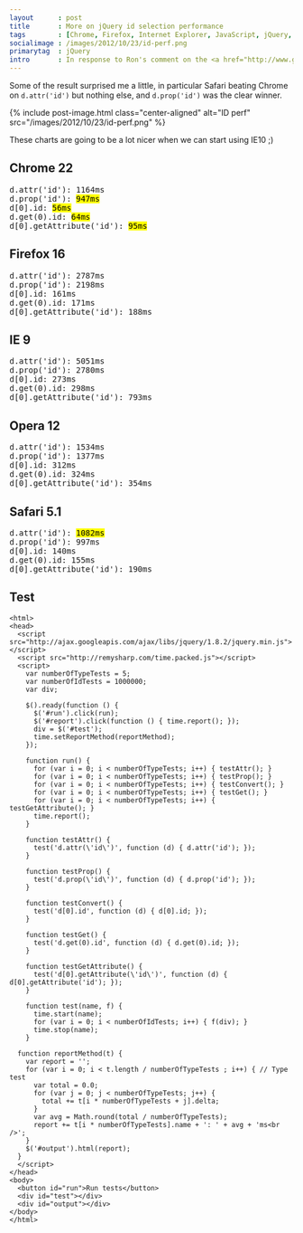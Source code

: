 ```yaml
---
layout      : post
title       : More on jQuery id selection performance
tags        : [Chrome, Firefox, Internet Explorer, JavaScript, jQuery, Opera, Optimisation, Safari]
socialimage : /images/2012/10/23/id-perf.png
primarytag  : jQuery
intro       : In response to Ron's comment on the <a href="http://www.growingwiththeweb.com/2012/10/jquery-attrid-vs-0id-performance.html"><code>attr('id')</code> vs <code>[0].id</code></a> post last week asking about the <code>jQuery.fn.prop</code>'s vs <code>jQuery.fn.attr</code>'s performance, I extended the program to include <code>prop</code> and enabled profiling across all browsers (thanks to <a href="http://remysharp.com/2007/04/20/performance-profiling-javascript/">time.js</a>). The program also does the tests a little more thoroughly, running 1000000 operations 5 times per each operation and averages the result.
---
```


Some of the result surprised me a little, in particular Safari beating Chrome on `d.attr('id')` but nothing else, and `d.prop('id')` was the clear winner.

{% include post-image.html class="center-aligned" alt="ID perf" src="/images/2012/10/23/id-perf.png" %}

These charts are going to be a lot nicer when we can start using IE10 ;)



## Chrome 22
<pre>
d.attr('id'): 1164ms
d.prop('id'): <mark>947ms</mark>
d[0].id: <mark>56ms</mark>
d.get(0).id: <mark>64ms</mark>
d[0].getAttribute('id'): <mark>95ms</mark>
</pre>



## Firefox 16

<pre>
d.attr('id'): 2787ms
d.prop('id'): 2198ms
d[0].id: 161ms
d.get(0).id: 171ms
d[0].getAttribute('id'): 188ms
</pre>



## IE 9

<pre>
d.attr('id'): 5051ms
d.prop('id'): 2780ms
d[0].id: 273ms
d.get(0).id: 298ms
d[0].getAttribute('id'): 793ms
</pre>



## Opera 12

<pre>
d.attr('id'): 1534ms
d.prop('id'): 1377ms
d[0].id: 312ms
d.get(0).id: 324ms
d[0].getAttribute('id'): 354ms
</pre>



## Safari 5.1

<pre>
d.attr('id'): <mark>1082ms</mark>
d.prop('id'): 997ms
d[0].id: 140ms
d.get(0).id: 155ms
d[0].getAttribute('id'): 190ms
</pre>



## Test

<!--prettify lang=html-->
    <html>
    <head>
      <script src="http://ajax.googleapis.com/ajax/libs/jquery/1.8.2/jquery.min.js"></script>
      <script src="http://remysharp.com/time.packed.js"></script>
      <script>
        var numberOfTypeTests = 5;
        var numberOfIdTests = 1000000;
        var div;

        $().ready(function () {
          $('#run').click(run);
          $('#report').click(function () { time.report(); });
          div = $('#test');
          time.setReportMethod(reportMethod);
        });

        function run() {
          for (var i = 0; i < numberOfTypeTests; i++) { testAttr(); }
          for (var i = 0; i < numberOfTypeTests; i++) { testProp(); }
          for (var i = 0; i < numberOfTypeTests; i++) { testConvert(); }
          for (var i = 0; i < numberOfTypeTests; i++) { testGet(); }
          for (var i = 0; i < numberOfTypeTests; i++) { testGetAttribute(); }
          time.report();
        }

        function testAttr() {
          test('d.attr(\'id\')', function (d) { d.attr('id'); });
        }

        function testProp() {
          test('d.prop(\'id\')', function (d) { d.prop('id'); });
        }

        function testConvert() {
          test('d[0].id', function (d) { d[0].id; });
        }

        function testGet() {
          test('d.get(0).id', function (d) { d.get(0).id; });
        }

        function testGetAttribute() {
          test('d[0].getAttribute(\'id\')', function (d) { d[0].getAttribute('id'); });
        }

        function test(name, f) {
          time.start(name);
          for (var i = 0; i < numberOfIdTests; i++) { f(div); }
          time.stop(name);
        }

      function reportMethod(t) {
        var report = '';
        for (var i = 0; i < t.length / numberOfTypeTests ; i++) { // Type test
          var total = 0.0;
          for (var j = 0; j < numberOfTypeTests; j++) {
            total += t[i * numberOfTypeTests + j].delta;
          }
          var avg = Math.round(total / numberOfTypeTests);
          report += t[i * numberOfTypeTests].name + ': ' + avg + 'ms<br />';
        }
        $('#output').html(report);
      }
      </script>
    </head>
    <body>
      <button id="run">Run tests</button>
      <div id="test"></div>
      <div id="output"></div>
    </body>
    </html>
